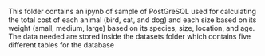 This folder contains an ipynb of sample of PostGreSQL used for calculating the total cost of each animal (bird, cat, and dog) and each size based on its weight (small, medium, large) based on its species, size, location, and age. The data needed are stored inside the datasets folder which contains five different tables for the database
